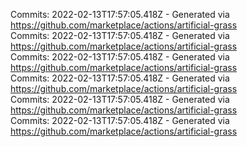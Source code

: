 Commits: 2022-02-13T17:57:05.418Z - Generated via https://github.com/marketplace/actions/artificial-grass
<br>
Commits: 2022-02-13T17:57:05.418Z - Generated via https://github.com/marketplace/actions/artificial-grass
<br>
Commits: 2022-02-13T17:57:05.418Z - Generated via https://github.com/marketplace/actions/artificial-grass
<br>
Commits: 2022-02-13T17:57:05.418Z - Generated via https://github.com/marketplace/actions/artificial-grass
<br>
Commits: 2022-02-13T17:57:05.418Z - Generated via https://github.com/marketplace/actions/artificial-grass
<br>
Commits: 2022-02-13T17:57:05.418Z - Generated via https://github.com/marketplace/actions/artificial-grass
<br>
